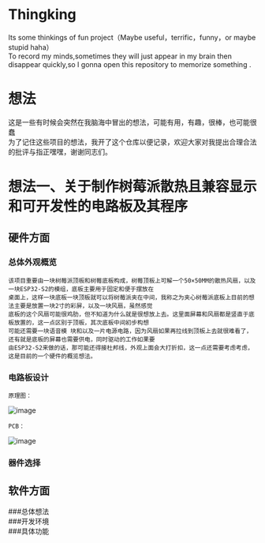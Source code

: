 # Thingking
Its some thinkings of fun project（Maybe useful，terrific，funny，or maybe stupid haha）  
To record my minds,sometimes they will just appear in my brain then disappear quickly,so I gonna open this repository to memorize something .  

# 想法
这是一些有时候会突然在我脑海中冒出的想法，可能有用，有趣，很棒，也可能很蠢  
为了记住这些项目的想法，我开了这个仓库以便记录，欢迎大家对我提出合理合法的批评与指正嘿嘿，谢谢同志们。  

#  想法一、关于制作树莓派散热且兼容显示和可开发性的电路板及其程序  
##  硬件方面  
###  总体外观概览  
    该项目重要由一块树莓派顶板和树莓底板构成，树莓顶板上可解一个50×50MM的散热风扇，以及一块ESP32-S2的模组，底板主要用于固定和便于摆放在
    桌面上，这样一块底板一块顶板就可以将树莓派夹在中间，我称之为夹心树莓派底板上目前的想法主要是放置一块2寸的彩屏，以及一块风扇，虽然感觉
    底板的这个风扇可能很鸡肋，但不知道为什么就是很想放上去。这里面屏幕和风扇都是竖直于底板放置的，这一点区别于顶板，其次底板中间初步构想
    可能还需要一块语音模 块和以及一片电源电路，因为风扇如果再拉线到顶板上去就很难看了，还有就是底板的屏幕也需要供电，同时驱动的工作如果要
    由ESP32-S2来做的话，那可能还得接杜邦线，外观上面会大打折扣，这一点还需要考虑考虑，这是目前的一个硬件的概览想法。
###  电路板设计  
```
原理图：  
```
![image](https://github.com/Soulcontrol-WenFeng/Thingking/assets/74033919/a615c365-5059-4691-86ef-616785acab35)
```
PCB：  
```
![image](https://github.com/Soulcontrol-WenFeng/Thingking/assets/74033919/8e7af0b4-d057-4735-a604-903fb4ba38ad)

  
###  器件选择  


## 软件方面  
###总体想法  
###开发环境  
###具体功能  
